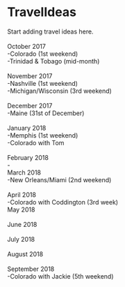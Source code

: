 # TravelIdeas



Start adding travel ideas here.<br /> <br />October 2017<br /> -Colorado (1st weekend)<br /> -Trinidad & Tobago (mid-month)<br /> <br />November 2017<br /> -Nashville (1st weekend)<br /> -Michigan/Wisconsin (3rd weekend)<br /> <br />December 2017 <br /> -Maine (31st of December)<br /> <br />January 2018<br /> -Memphis (1st weekend)<br /> -Colorado with Tom<br /> <br />February 2018 <br /> - <br />March 2018<br /> -New Orleans/Miami (2nd weekend)<br /> <br />April 2018<br /> -Colorado with Coddington (3rd week) <br />May 2018<br /> <br />June 2018<br /> <br />July 2018<br /> <br />August 2018<br /> <br />September 2018<br /> -Colorado with Jackie (5th weekend)
